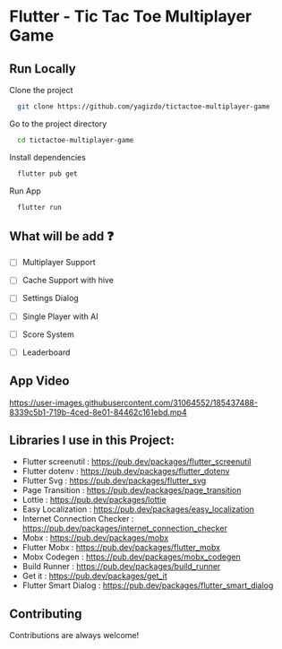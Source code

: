 # Flutter - Tic Tac Toe Multiplayer Game

## Run Locally

Clone the project

```bash
  git clone https://github.com/yagizdo/tictactoe-multiplayer-game
```

Go to the project directory

```bash
  cd tictactoe-multiplayer-game
```

Install dependencies

```bash
  flutter pub get
```

Run App

```bash
  flutter run
```


## What will be add :question:

- [ ] Multiplayer Support 
- [ ] Cache Support with hive
- [ ] Settings Dialog
- [ ] Single Player with AI
- [ ] Score System
- [ ] Leaderboard


## App Video



https://user-images.githubusercontent.com/31064552/185437488-8339c5b1-719b-4ced-8e01-84462c161ebd.mp4



##  Libraries I use in this Project:

- Flutter screenutil : https://pub.dev/packages/flutter_screenutil
- Flutter dotenv : https://pub.dev/packages/flutter_dotenv
- Flutter Svg : https://pub.dev/packages/flutter_svg
- Page Transition : https://pub.dev/packages/page_transition
- Lottie : https://pub.dev/packages/lottie
- Easy Localization : https://pub.dev/packages/easy_localization
- Internet Connection Checker : https://pub.dev/packages/internet_connection_checker
- Mobx : https://pub.dev/packages/mobx
- Flutter Mobx : https://pub.dev/packages/flutter_mobx
- Mobx Codegen : https://pub.dev/packages/mobx_codegen
- Build Runner : https://pub.dev/packages/build_runner
- Get it : https://pub.dev/packages/get_it
- Flutter Smart Dialog : https://pub.dev/packages/flutter_smart_dialog




## Contributing

Contributions are always welcome!

